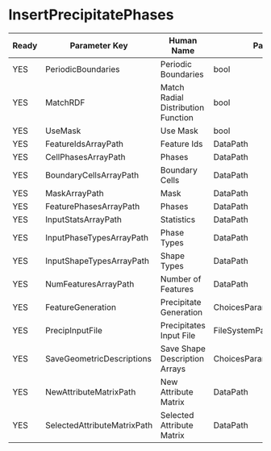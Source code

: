 # InsertPrecipitatePhases #

| Ready | Parameter Key | Human Name | Parameter Type | Parameter Class |
|-------|---------------|------------|-----------------|----------------|
| YES | PeriodicBoundaries | Periodic Boundaries | bool | BoolParameter |
| YES | MatchRDF | Match Radial Distribution Function | bool | BoolParameter |
| YES | UseMask | Use Mask | bool | BoolParameter |
| YES | FeatureIdsArrayPath | Feature Ids | DataPath | ArraySelectionParameter |
| YES | CellPhasesArrayPath | Phases | DataPath | ArraySelectionParameter |
| YES | BoundaryCellsArrayPath | Boundary Cells | DataPath | ArraySelectionParameter |
| YES | MaskArrayPath | Mask | DataPath | ArraySelectionParameter |
| YES | FeaturePhasesArrayPath | Phases | DataPath | ArraySelectionParameter |
| YES | InputStatsArrayPath | Statistics | DataPath | ArraySelectionParameter |
| YES | InputPhaseTypesArrayPath | Phase Types | DataPath | ArraySelectionParameter |
| YES | InputShapeTypesArrayPath | Shape Types | DataPath | ArraySelectionParameter |
| YES | NumFeaturesArrayPath | Number of Features | DataPath | ArraySelectionParameter |
| YES | FeatureGeneration | Precipitate Generation | ChoicesParameter::ValueType | ChoicesParameter |
| YES | PrecipInputFile | Precipitates Input File | FileSystemPathParameter::ValueType | FileSystemPathParameter |
| YES | SaveGeometricDescriptions | Save Shape Description Arrays | ChoicesParameter::ValueType | ChoicesParameter |
| YES | NewAttributeMatrixPath | New Attribute Matrix | DataPath | DataGroupCreationParameter |
| YES | SelectedAttributeMatrixPath | Selected Attribute Matrix | DataPath | DataGroupSelectionParameter |
